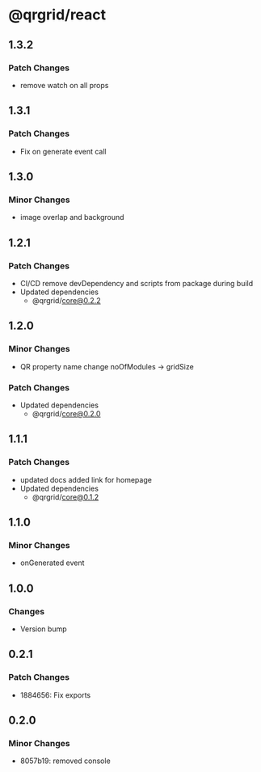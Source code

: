 # @qrgrid/react

## 1.3.2

### Patch Changes

- remove watch on all props

## 1.3.1

### Patch Changes

- Fix on generate event call

## 1.3.0

### Minor Changes

- image overlap and background

## 1.2.1

### Patch Changes

- CI/CD remove devDependency and scripts from package during build
- Updated dependencies
  - @qrgrid/core@0.2.2

## 1.2.0

### Minor Changes

- QR property name change noOfModules -> gridSize

### Patch Changes

- Updated dependencies
  - @qrgrid/core@0.2.0

## 1.1.1

### Patch Changes

- updated docs added link for homepage
- Updated dependencies
  - @qrgrid/core@0.1.2

## 1.1.0

### Minor Changes

- onGenerated event

## 1.0.0

### Changes

- Version bump

## 0.2.1

### Patch Changes

- 1884656: Fix exports

## 0.2.0

### Minor Changes

- 8057b19: removed console
